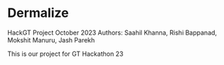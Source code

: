 # Dermalize
HackGT Project October 2023
Authors: Saahil Khanna, Rishi Bappanad, Mokshit Manuru, Jash Parekh 

This is our project for GT Hackathon 23
